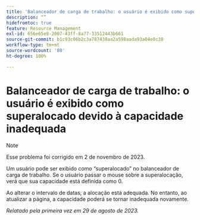 ```yaml
---
title: 'Balanceador de carga de trabalho: o usuário é exibido como superalocado devido à capacidade inadequada'
description: “”
hidefromtoc: true
feature: Resource Management
exl-id: 656e65e8-2007-43ff-8a77-33512443b661
source-git-commit: b1c93c06b2c3a787438aa2a598aada93a04e0c38
workflow-type: tm+mt
source-wordcount: '80'
ht-degree: 100%

---
```


# Balanceador de carga de trabalho: o usuário é exibido como superalocado devido à capacidade inadequada

>[!NOTE]
>
>Esse problema foi corrigido em 2 de novembro de 2023.

Um usuário pode ser exibido como “superalocado” no balanceador de carga de trabalho. Se o usuário passar o mouse sobre a superalocação, verá que sua capacidade está definida como 0.

Ao alterar o intervalo de datas, a alocação está adequada. No entanto, ao atualizar a página, a capacidade poderá se tornar inadequada novamente.

_Relatado pela primeira vez em 29 de agosto de 2023._
